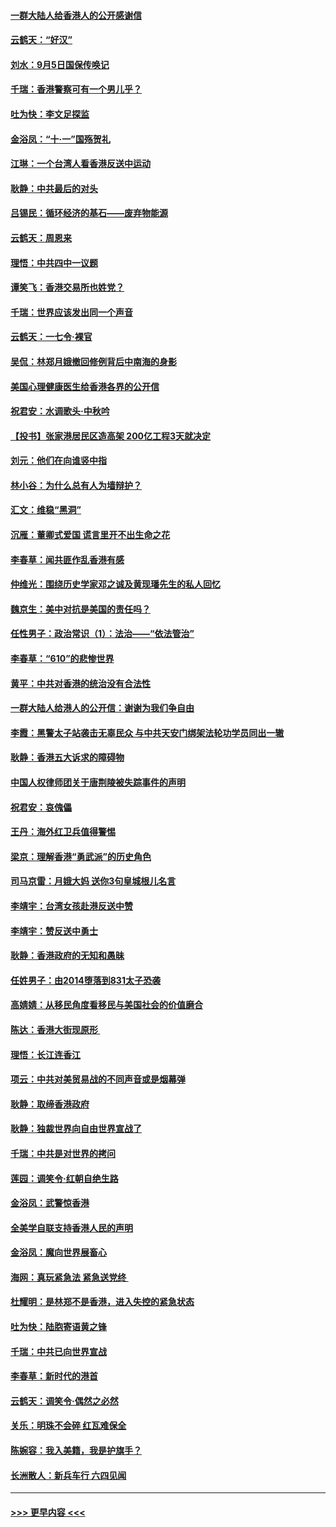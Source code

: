 #### [一群大陆人给香港人的公开感谢信](../pages/nsc993/n11514797.md?t=09130211) 
#### [云鹤天：“好汉”](../pages/nsc993/n11513536.md?t=09130211) 
#### [刘水：9月5日国保传唤记](../pages/nsc993/n11513460.md?t=09130211) 
#### [千瑞：香港警察可有一个男儿乎？](../pages/nsc993/n11513109.md?t=09130211) 
#### [吐为快：李文足探监](../pages/nsc993/n11509622.md?t=09130211) 
#### [金浴凤：“十‧一”国殇贺礼](../pages/nsc993/n11509593.md?t=09130211) 
#### [江琳：一个台湾人看香港反送中运动](../pages/nsc993/n11509211.md?t=09130211) 
#### [耿静：中共最后的对头](../pages/nsc993/n11508308.md?t=09130211) 
#### [吕锡民：循环经济的基石——废弃物能源](../pages/nsc993/n11508212.md?t=09130211) 
#### [云鹤天：周恩来](../pages/nsc993/n11508055.md?t=09130211) 
#### [理悟：中共四中一议题](../pages/nsc993/n11507782.md?t=09130211) 
#### [谭笑飞：香港交易所也姓党？](../pages/nsc993/n11507753.md?t=09130211) 
#### [千瑞：世界应该发出同一个声音](../pages/nsc993/n11507290.md?t=09130211) 
#### [云鹤天：一七令‧裸官](../pages/nsc993/n11507177.md?t=09130211) 
#### [吴侃：林郑月娥撤回修例背后中南海的身影](../pages/nsc993/n11506876.md?t=09130211) 
#### [美国心理健康医生给香港各界的公开信](../pages/nsc993/n11506809.md?t=09130211) 
#### [祝君安：水调歌头‧中秋吟](../pages/nsc993/n11506758.md?t=09130211) 
#### [【投书】张家港居民区造高架 200亿工程3天就决定](../pages/nsc993/n11506682.md?t=09130211) 
#### [刘元：他们在向谁竖中指](../pages/nsc993/n11505384.md?t=09130211) 
#### [林小谷：为什么总有人为墙辩护？](../pages/nsc993/n11505226.md?t=09130211) 
#### [汇文：维稳“黑洞”](../pages/nsc993/n11504347.md?t=09130211) 
#### [沉雁：董卿式爱国 谎言里开不出生命之花](../pages/nsc993/n11503215.md?t=09130211) 
#### [李春草：闻共匪作乱香港有感](../pages/nsc993/n11503072.md?t=09130211) 
#### [仲维光：围绕历史学家邓之诚及黄现璠先生的私人回忆](../pages/nsc993/n11501330.md?t=09130211) 
#### [魏京生：美中对抗是美国的责任吗？](../pages/nsc993/n11500723.md?t=09130211) 
#### [任性男子：政治常识（1）：法治——“依法管治”](../pages/nsc993/n11500791.md?t=09130211) 
#### [李春草：“610”的悲惨世界](../pages/nsc993/n11501141.md?t=09130211) 
#### [黄平：中共对香港的统治没有合法性](../pages/nsc993/n11499473.md?t=09130211) 
#### [一群大陆人给港人的公开信：谢谢为我们争自由](../pages/nsc993/n11500402.md?t=09130211) 
#### [李霞：黑警太子站袭击无辜民众 与中共天安门绑架法轮功学员同出一辙](../pages/nsc993/n11499805.md?t=09130211) 
#### [耿静：香港五大诉求的障碍物](../pages/nsc993/n11497578.md?t=09130211) 
#### [中国人权律师团关于唐荆陵被失踪事件的声明](../pages/nsc993/n11500014.md?t=09130211) 
#### [祝君安：哀傀儡](../pages/nsc993/n11499776.md?t=09130211) 
#### [王丹：海外红卫兵值得警惕](../pages/nsc993/n11498138.md?t=09130211) 
#### [梁京：理解香港“勇武派”的历史角色](../pages/nsc993/n11498006.md?t=09130211) 
#### [司马京雷：月娥大妈  送你3句皇城根儿名言](../pages/nsc993/n11497885.md?t=09130211) 
#### [李靖宇：台湾女孩赴港反送中赞](../pages/nsc993/n11497721.md?t=09130211) 
#### [李靖宇：赞反送中勇士](../pages/nsc993/n11497452.md?t=09130211) 
#### [耿静：香港政府的无知和愚昧](../pages/nsc993/n11494238.md?t=09130211) 
#### [任姓男子：由2014堕落到831太子恐袭](../pages/nsc993/n11496683.md?t=09130211) 
#### [高婧婧：从移民角度看移民与美国社会的价值磨合](../pages/nsc993/n11495757.md?t=09130211) 
#### [陈达：香港大街现原形 ](../pages/nsc993/n11495441.md?t=09130211) 
#### [理悟：长江连香江](../pages/nsc993/n11495377.md?t=09130211) 
#### [项云：中共对美贸易战的不同声音或是烟幕弹](../pages/nsc993/n11494929.md?t=09130211) 
#### [耿静：取缔香港政府](../pages/nsc993/n11494218.md?t=09130211) 
#### [耿静：独裁世界向自由世界宣战了](../pages/nsc993/n11494190.md?t=09130211) 
#### [千瑞：中共是对世界的拷问](../pages/nsc993/n11493021.md?t=09130211) 
#### [莲园：调笑令‧红朝自绝生路](../pages/nsc993/n11493011.md?t=09130211) 
#### [金浴凤：武警惊香港](../pages/nsc993/n11492994.md?t=09130211) 
#### [全美学自联支持香港人民的声明](../pages/nsc993/n11492630.md?t=09130211) 
#### [金浴凤：魔向世界展畜心](../pages/nsc993/n11492599.md?t=09130211) 
#### [海网：真玩紧急法 紧急送党终 ](../pages/nsc993/n11492535.md?t=09130211) 
#### [杜耀明：是林郑不是香港，进入失控的紧急状态](../pages/nsc993/n11491420.md?t=09130211) 
#### [吐为快：陆胞寄语黄之锋](../pages/nsc993/n11491117.md?t=09130211) 
#### [千瑞：中共已向世界宣战](../pages/nsc993/n11490123.md?t=09130211) 
#### [李春草：新时代的港首](../pages/nsc993/n11489864.md?t=09130211) 
#### [云鹤天：调笑令·偶然之必然](../pages/nsc993/n11489701.md?t=09130211) 
#### [关乐：明珠不会碎 红瓦难保全](../pages/nsc993/n11489647.md?t=09130211) 
#### [陈婉容：我入美籍，我是护旗手？](../pages/nsc993/n11487908.md?t=09130211) 
#### [长洲散人：新兵车行 六四见闻](../pages/nsc993/n11487729.md?t=09130211) 

----
#### [ >>> 更早内容 <<< ](../indexes/nsc993-earlier.md)
